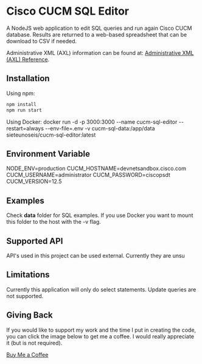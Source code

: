 # Cisco CUCM SQL Editor

A NodeJS web application to edit SQL queries and run again Cisco CUCM database. Results are returned to a web-based spreadsheet that can be download to CSV if needed.

Administrative XML (AXL) information can be found at:
[Administrative XML (AXL) Reference](https://developer.cisco.com/docs/axl/#!axl-developer-guide).

## Installation

Using npm:

```javascript
npm install
npm run start
```

Using Docker:
docker run -d -p 3000:3000 --name cucm-sql-editor --restart=always --env-file=.env -v cucm-sql-data:/app/data sieteunoseis/cucm-sql-editor:latest

## Environment Variable

NODE_ENV=production
CUCM_HOSTNAME=devnetsandbox.cisco.com
CUCM_USERNAME=administrator
CUCM_PASSWORD=ciscopsdt
CUCM_VERSION=12.5

## Examples

Check **data** folder for SQL examples. If you use Docker you want to mount this folder to the host with the -v flag.

## Supported API

API's used in this project can be used external. Currently they are unsu

## Limitations

Currently this application will only do select statements. Update queries are not supported.

## Giving Back

If you would like to support my work and the time I put in creating the code, you can click the image below to get me a coffee. I would really appreciate it (but is not required).

[Buy Me a Coffee](https://www.buymeacoffee.com/automatebldrs)